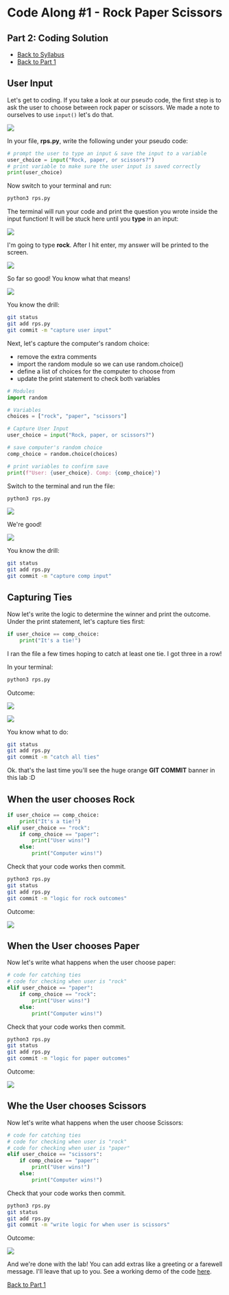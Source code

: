 # Code Along #1 - Rock Paper Scissors

## Part 2: Coding Solution

- [Back to Syllabus](/README.md)
- [Back to Part 1](part-1.md)

## User Input

Let's get to coding. If you take a look at our pseudo code, the first step is to ask the user to choose between rock paper or scissors. We made a note to ourselves to use ```input()``` let's do that.

![](/resources/rps/code-1.png)

In your file, **rps.py**, write the following under your pseudo code:

```python
# prompt the user to type an input & save the input to a variable
user_choice = input("Rock, paper, or scissors?")
# print variable to make sure the user input is saved correctly
print(user_choice)
```
Now switch to your terminal and run:
```bash
python3 rps.py
```
The terminal will run your code and print the question you wrote inside the input function! It will be stuck here until you **type** in an input:

![](/resources/rps/code-2.png)

I'm going to type **rock**. After I hit enter, my answer will be printed to the screen.

![](/resources/rps/code-3.png)

So far so good! You know what that means!

![](/resources/git-commit.png)

You know the drill:

```bash
git status
git add rps.py
git commit -m "capture user input"
```

Next, let's capture the computer's random choice:
- remove the extra comments
- import the random module so we can use random.choice()
- define a list of choices for the computer to choose from
- update the print statement to check both variables

```python
# Modules
import random

# Variables
choices = ["rock", "paper", "scissors"]

# Capture User Input
user_choice = input("Rock, paper, or scissors?")

# save computer's random choice
comp_choice = random.choice(choices)

# print variables to confirm save
print(f"User: {user_choice}. Comp: {comp_choice}")
```

Switch to the terminal and run the file:

```bash
python3 rps.py
```

![](/resources/rps/code-4.png)

We're good!

![](/resources/git-commit.png)

You know the drill:

```bash
git status
git add rps.py
git commit -m "capture comp input"
```

## Capturing Ties

Now let's write the logic to determine the winner and print the outcome. Under the print statement, let's capture ties first:

```python
if user_choice == comp_choice:
    print("It's a tie!")
```
I ran the file a few times hoping to catch at least one tie. I got three in a row!

In your terminal:
```bash
python3 rps.py
```

Outcome:

![](/resources/rps/code-5.png)

![](/resources/git-commit.png)

You know what to do:
```bash
git status
git add rps.py
git commit -m "catch all ties"
```

Ok. that's the last time you'll see the huge orange **GIT COMMIT** banner in this lab :D

## When the user chooses Rock

```python
if user_choice == comp_choice:
    print("It's a tie!")
elif user_choice == "rock":
    if comp_choice == "paper":
        print("User wins!")
    else:
        print("Computer wins!")
```

Check that your code works then commit.

```bash
python3 rps.py
git status
git add rps.py
git commit -m "logic for rock outcomes"
```
Outcome:

![](/resources/rps/code-6.png)

## When the User chooses Paper

Now let's write what happens when the user choose paper:

```python
# code for catching ties
# code for checking when user is "rock"
elif user_choice == "paper":
    if comp_choice == "rock":
        print("User wins!")
    else:
        print("Computer wins!")
```

Check that your code works then commit.

```bash
python3 rps.py
git status
git add rps.py
git commit -m "logic for paper outcomes"
```
Outcome:

![](/resources/rps/code-7.png)


## Whe the User chooses Scissors

Now let's write what happens when the user choose Scissors:

```python
# code for catching ties
# code for checking when user is "rock"
# code for checking when user is "paper"
elif user_choice == "scissors":
    if comp_choice == "paper":
        print("User wins!")
    else:
        print("Computer wins!")
```

Check that your code works then commit.

```bash
python3 rps.py
git status
git add rps.py
git commit -m "write logic for when user is scissors"
```
Outcome:

![](/resources/rps/code-8.png)

And we're done with the lab! You can add extras like a greeting or a farewell message. I'll leave that up to you. See a working demo of the code [here](https://repl.it/@pdxadmin/rpspy).

[Back to Part 1](part-1.md)
